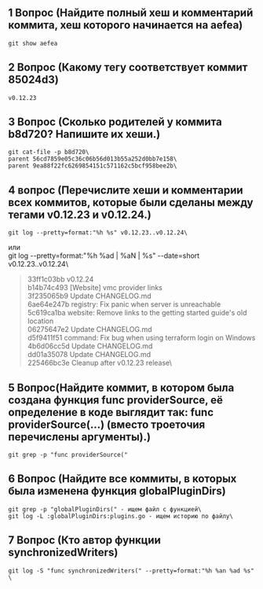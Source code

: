 

## 1 Вопрос (Найдите полный хеш и комментарий коммита, хеш которого начинается на aefea)
    git show aefea 
## 2 Вопрос (Какому тегу соответствует коммит 85024d3)
    v0.12.23
## 3 Вопрос (Сколько родителей у коммита b8d720? Напишите их хеши.)
    git cat-file -p b8d720\
    parent 56cd7859e05c36c06b56d013b55a252d0bb7e158\
    parent 9ea88f22fc6269854151c571162c5bcf958bee2b\

## 4 вопрос (Перечислите хеши и комментарии всех коммитов, которые были сделаны между тегами v0.12.23 и v0.12.24.)
    git log --pretty=format:"%h %s" v0.12.23..v0.12.24\
или\
    git log --pretty=format:"%h %ad | %aN | %s" --date=short v0.12.23..v0.12.24\

> 33ff1c03bb v0.12.24\
> b14b74c493 [Website] vmc provider links\
> 3f235065b9 Update CHANGELOG.md\
> 6ae64e247b registry: Fix panic when server is unreachable\
> 5c619ca1ba website: Remove links to the getting started guide's old location\
> 06275647e2 Update CHANGELOG.md\
> d5f9411f51 command: Fix bug when using terraform login on Windows\
> 4b6d06cc5d Update CHANGELOG.md\
> dd01a35078 Update CHANGELOG.md\
> 225466bc3e Cleanup after v0.12.23 release\

## 5 Вопрос(Найдите коммит, в котором была создана функция func providerSource, её определение в коде выглядит так: func providerSource(...) (вместо троеточия перечислены аргументы).)
    git grep -p "func providerSource("
## 6 Вопрос (Найдите все коммиты, в которых была изменена функция globalPluginDirs)
    git grep -p "globalPluginDirs(" - ищем файл с функцией\
    git log -L :globalPluginDirs:plugins.go - ищем историю по файлу\
## 7 Вопрос (Кто автор функции synchronizedWriters)
    git log -S "func synchronizedWriters(" --pretty=format:"%h %an %ad %s" \
